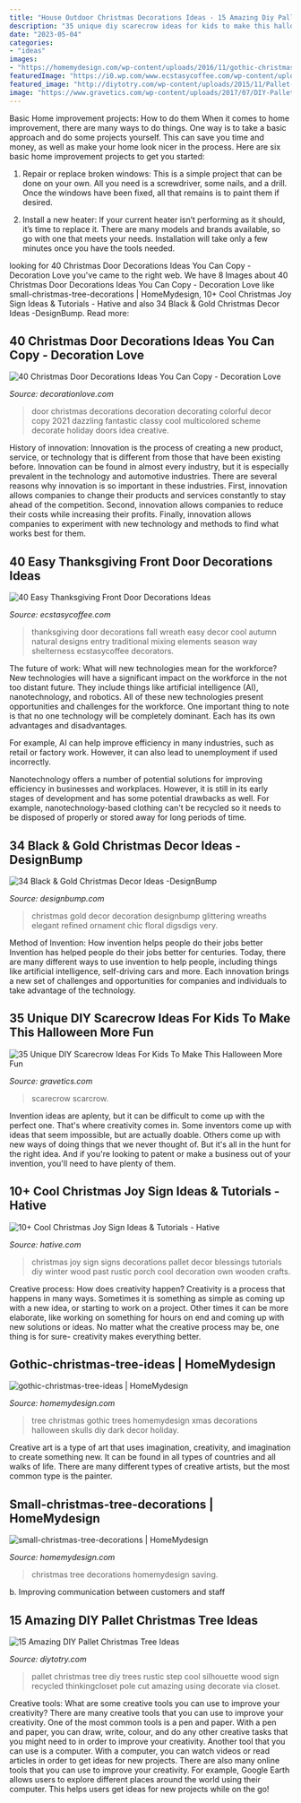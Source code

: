 ```yaml
---
title: "House Outdoor Christmas Decorations Ideas - 15 Amazing Diy Pallet Christmas Tree Ideas"
description: "35 unique diy scarecrow ideas for kids to make this halloween more fun"
date: "2023-05-04"
categories:
- "ideas"
images:
- "https://homemydesign.com/wp-content/uploads/2016/11/gothic-christmas-tree-ideas.jpg"
featuredImage: "https://i0.wp.com/www.ecstasycoffee.com/wp-content/uploads/2016/10/Thanksgiving-Front-Door-Decorations-Ideas-3.jpg?resize=658%2C990"
featured_image: "http://diytotry.com/wp-content/uploads/2015/11/Pallet-Christmas-Tree12.jpg"
image: "https://www.gravetics.com/wp-content/uploads/2017/07/DIY-Pallet-Scarcrow.jpg"
---
```



Basic Home improvement projects: How to do them
When it comes to home improvement, there are many ways to do things. One way is to take a basic approach and do some projects yourself. This can save you time and money, as well as make your home look nicer in the process. Here are six basic home improvement projects to get you started:
1) Repair or replace broken windows: This is a simple project that can be done on your own. All you need is a screwdriver, some nails, and a drill. Once the windows have been fixed, all that remains is to paint them if desired.

2) Install a new heater: If your current heater isn’t performing as it should, it’s time to replace it. There are many models and brands available, so go with one that meets your needs. Installation will take only a few minutes once you have the tools needed.

	

		
looking for 40 Christmas Door Decorations Ideas You Can Copy - Decoration Love you've came to the right web. We have 8 Images about 40 Christmas Door Decorations Ideas You Can Copy - Decoration Love like small-christmas-tree-decorations | HomeMydesign, 10+ Cool Christmas Joy Sign Ideas &amp; Tutorials - Hative and also 34 Black &amp; Gold Christmas Decor Ideas -DesignBump. Read more:
		
    
## 40 Christmas Door Decorations Ideas You Can Copy - Decoration Love

<img loading=lazy src="http://www.decorationlove.com/wp-content/uploads/2016/08/Colorful-Christmas-Door-Decorations.jpg" onerror="this.onerror=null;this.src='https://tse2.mm.bing.net/th?id=OIP.x0XffxyhTsbjQGcsme310QHaKL&amp;pid=15.1';" alt="40 Christmas Door Decorations Ideas You Can Copy - Decoration Love">

_Source: decorationlove.com_

>door christmas decorations decoration decorating colorful decor copy 2021 dazzling fantastic classy cool multicolored scheme decorate holiday doors idea creative. 

	

History of innovation:
Innovation is the process of creating a new product, service, or technology that is different from those that have been existing before. Innovation can be found in almost every industry, but it is especially prevalent in the technology and automotive industries. There are several reasons why innovation is so important in these industries. First, innovation allows companies to change their products and services constantly to stay ahead of the competition. Second, innovation allows companies to reduce their costs while increasing their profits. Finally, innovation allows companies to experiment with new technology and methods to find what works best for them.

    
## 40 Easy Thanksgiving Front Door Decorations Ideas

<img loading=lazy src="https://i0.wp.com/www.ecstasycoffee.com/wp-content/uploads/2016/10/Thanksgiving-Front-Door-Decorations-Ideas-3.jpg?resize=658%2C990" onerror="this.onerror=null;this.src='https://tse3.mm.bing.net/th?id=OIP.cDUlo7ADIpu0MG1sqyITawHaLJ&amp;pid=15.1';" alt="40 Easy Thanksgiving Front Door Decorations Ideas">

_Source: ecstasycoffee.com_

>thanksgiving door decorations fall wreath easy decor cool autumn natural designs entry traditional mixing elements season way shelterness ecstasycoffee decorators. 

	

The future of work: What will new technologies mean for the workforce?
New technologies will have a significant impact on the workforce in the not too distant future. They include things like artificial intelligence (AI), nanotechnology, and robotics. All of these new technologies present opportunities and challenges for the workforce. 
One important thing to note is that no one technology will be completely dominant. Each has its own advantages and disadvantages. 

For example, AI can help improve efficiency in many industries, such as retail or factory work. However, it can also lead to unemployment if used incorrectly. 

Nanotechnology offers a number of potential solutions for improving efficiency in businesses and workplaces. However, it is still in its early stages of development and has some potential drawbacks as well. For example, nanotechnology-based clothing can't be recycled so it needs to be disposed of properly or stored away for long periods of time.

    
## 34 Black &amp; Gold Christmas Decor Ideas -DesignBump

<img loading=lazy src="https://cdn.designbump.com/wp-content/uploads/2015/12/Glittering-Black-And-Gold-Christmas-Decor-ideas-10.jpg" onerror="this.onerror=null;this.src='https://tse4.mm.bing.net/th?id=OIP.6OtcCwJzyBlQ470rynWo2wHaLH&amp;pid=15.1';" alt="34 Black &amp; Gold Christmas Decor Ideas -DesignBump">

_Source: designbump.com_

>christmas gold decor decoration designbump glittering wreaths elegant refined ornament chic floral digsdigs very. 

	

Method of Invention: How invention helps people do their jobs better
Invention has helped people do their jobs better for centuries. Today, there are many different ways to use invention to help people, including things like artificial intelligence, self-driving cars and more. Each innovation brings a new set of challenges and opportunities for companies and individuals to take advantage of the technology.

    
## 35 Unique DIY Scarecrow Ideas For Kids To Make This Halloween More Fun

<img loading=lazy src="https://www.gravetics.com/wp-content/uploads/2017/07/DIY-Pallet-Scarcrow.jpg" onerror="this.onerror=null;this.src='https://tse4.mm.bing.net/th?id=OIP.vS7fFnO4E-OkOofH3C294QHaJ4&amp;pid=15.1';" alt="35 Unique DIY Scarecrow Ideas For Kids To Make This Halloween More Fun">

_Source: gravetics.com_

>scarecrow scarcrow. 

	

Invention ideas are aplenty, but it can be difficult to come up with the perfect one. That's where creativity comes in. Some inventors come up with ideas that seem impossible, but are actually doable. Others come up with new ways of doing things that we never thought of. But it's all in the hunt for the right idea. And if you're looking to patent or make a business out of your invention, you'll need to have plenty of them.

    
## 10+ Cool Christmas Joy Sign Ideas &amp; Tutorials - Hative

<img loading=lazy src="https://hative.com/wp-content/uploads/2014/09/christmas-joy-sign/10-christmas-joy-sign-ideas-and-tutorials.jpg" onerror="this.onerror=null;this.src='https://tse4.mm.bing.net/th?id=OIP.l2F_ERFExURqzRMtj-SSXQHaJ4&amp;pid=15.1';" alt="10+ Cool Christmas Joy Sign Ideas &amp; Tutorials - Hative">

_Source: hative.com_

>christmas joy sign signs decorations pallet decor blessings tutorials diy winter wood past rustic porch cool decoration own wooden crafts. 

	

Creative process: How does creativity happen?
Creativity is a process that happens in many ways. Sometimes it is something as simple as coming up with a new idea, or starting to work on a project. Other times it can be more elaborate, like working on something for hours on end and coming up with new solutions or ideas. No matter what the creative process may be, one thing is for sure- creativity makes everything better.

    
## Gothic-christmas-tree-ideas | HomeMydesign

<img loading=lazy src="https://homemydesign.com/wp-content/uploads/2016/11/gothic-christmas-tree-ideas.jpg" onerror="this.onerror=null;this.src='https://tse2.mm.bing.net/th?id=OIP.t6jCYJFBmGAwTDNQTHjl8AHaPg&amp;pid=15.1';" alt="gothic-christmas-tree-ideas | HomeMydesign">

_Source: homemydesign.com_

>tree christmas gothic trees homemydesign xmas decorations halloween skulls diy dark decor holiday. 

	

Creative art is a type of art that uses imagination, creativity, and imagination to create something new. It can be found in all types of countries and all walks of life. There are many different types of creative artists, but the most common type is the painter.

    
## Small-christmas-tree-decorations | HomeMydesign

<img loading=lazy src="https://homemydesign.com/wp-content/uploads/2014/12/small-christmas-tree-decorations.jpg" onerror="this.onerror=null;this.src='https://tse1.mm.bing.net/th?id=OIP.J9Os6VTnNq-AL503bwGM5gHaLG&amp;pid=15.1';" alt="small-christmas-tree-decorations | HomeMydesign">

_Source: homemydesign.com_

>christmas tree decorations homemydesign saving. 

	

b. Improving communication between customers and staff 

    
## 15 Amazing DIY Pallet Christmas Tree Ideas

<img loading=lazy src="http://diytotry.com/wp-content/uploads/2015/11/Pallet-Christmas-Tree12.jpg" onerror="this.onerror=null;this.src='https://tse2.mm.bing.net/th?id=OIP.f_wrnheoOp3gVWtxNUnpsAHaL4&amp;pid=15.1';" alt="15 Amazing DIY Pallet Christmas Tree Ideas">

_Source: diytotry.com_

>pallet christmas tree diy trees rustic step cool silhouette wood sign recycled thinkingcloset pole cut amazing using decorate via closet. 

	

Creative tools: What are some creative tools you can use to improve your creativity?
There are many creative tools that you can use to improve your creativity. One of the most common tools is a pen and paper. With a pen and paper, you can draw, write, colour, and do any other creative tasks that you might need to in order to improve your creativity. Another tool that you can use is a computer. With a computer, you can watch videos or read articles in order to get ideas for new projects. There are also many online tools that you can use to improve your creativity. For example, Google Earth allows users to explore different places around the world using their computer. This helps users get ideas for new projects while on the go!

